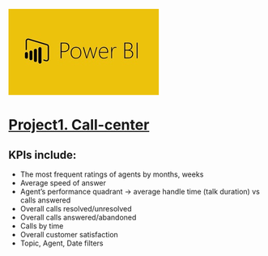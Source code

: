 ![](/images/PowerBI.jpg)

# [Project1. Call-center](https://github.com/HannaSafonova/PowerBI)
## KPIs include:
- The most frequent ratings of agents by months, weeks
- Average speed of answer
- Agent’s performance quadrant -> average handle time (talk duration) vs calls answered
- Overall calls resolved/unresolved
- Overall calls answered/abandoned
- Calls by time
- Overall customer satisfaction
- Topic, Agent, Date filters

